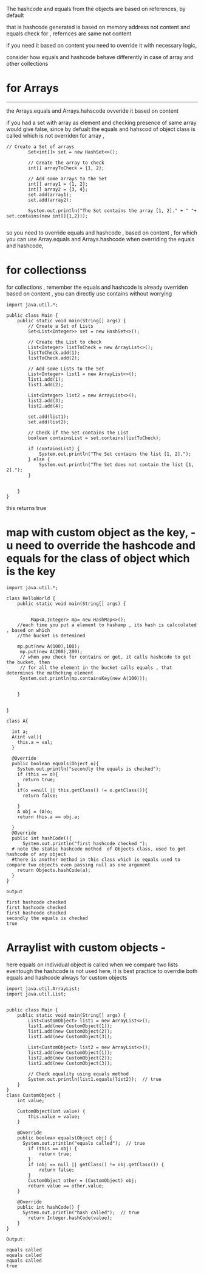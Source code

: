 The hashcode and equals from the objects are based on references, by default 


that is hashcode generated is  based on memory address not content and equals check for ,  refernces are same not content

if you need it based on content you need to override it with necessary logic, 

consider how equals and hashcode behave  differently   in case of array and other collections

# for Arrays 
  _________________
the Arrays.equals and Arrays.hahscode ovveride it based  on content 

if you had a set with array as element and checking presence of same array  would give false, since by defualt the equals and hahscod of object class is called
which is not overriden for array ,
```
// Create a Set of arrays
        Set<int[]> set = new HashSet<>();

        // Create the array to check
        int[] arrayToCheck = {1, 2};

        // Add some arrays to the Set
        int[] array1 = {1, 2};
        int[] array2 = {3, 4};
        set.add(array1);
        set.add(array2);

        System.out.println("The Set contains the array [1, 2]." + " "+ set.contains(new int[]{1,2}));


```
so you need to override  equals  and  hashcode , based on content , for  which you can use Array.equals and Arrays.hashcode when overriding the equals and hashcode, 



# for collectionss
for collections , remember the equals and hashcode is already overriden based on content ,  you can directly use contains without worrying

```
import java.util.*;

public class Main {
    public static void main(String[] args) {
        // Create a Set of Lists
        Set<List<Integer>> set = new HashSet<>();

        // Create the List to check
        List<Integer> listToCheck = new ArrayList<>();
        listToCheck.add(1);
        listToCheck.add(2);

        // Add some Lists to the Set
        List<Integer> list1 = new ArrayList<>();
        list1.add(1);
        list1.add(2);

        List<Integer> list2 = new ArrayList<>();
        list2.add(3);
        list2.add(4);

        set.add(list1);
        set.add(list2);

        // Check if the Set contains the List
        boolean containsList = set.contains(listToCheck);

        if (containsList) {
            System.out.println("The Set contains the list [1, 2]."); 
        } else {
            System.out.println("The Set does not contain the list [1, 2].");
        }


    }
}
```
this returns true


# map with custom  object as the key, - u need to override the hashcode and equals for the class of object which is the key



```
import java.util.*;

class HelloWorld {
    public static void main(String[] args) {
     
        
         Map<A,Integer> mp= new HashMap<>();
    //each time you put a element to hashamp , its hash is calcculated , based on which 
    //the bucket is detemined
    
    mp.put(new A(100),100);
     mp.put(new A(200),200);
     // when you check for contains or get, it calls hashcode to get the bucket, then 
     // for all the element in the bucket calls equals , that determines the mathching element
     System.out.println(mp.containsKey(new A(100)));
  

    }
    
   
}

class A{
  
  int a;
  A(int val){
    this.a = val;
  }
  
  @Override
  public boolean equals(Object o){
    System.out.println("secondly the equals is checked");
    if (this == o){
      return true;
    }
    if(o ==null || this.getClass() != o.getClass()){
      return false;
      
    }
    A obj = (A)o;
    return this.a == obj.a;
    
  }
  @Override
  public int hashCode(){
      System.out.println("first hashcode checked ");
  # note the static hashcode method  of Objects class, used to get hashcode of any object
  #there is another method in this class which is equals used to compare two objects even passing null as one argument
    return Objects.hashCode(a);
  }
}

output

first hashcode checked 
first hashcode checked 
first hashcode checked 
secondly the equals is checked
true

```

# Arraylist with custom objects -
here equals on individual object  is called  when we compare two lists 
eventough the hashcode is not used  here, it is best practice to overrdie both equals and hashcode always for 
custom objects

```
import java.util.ArrayList;
import java.util.List;


public class Main {
    public static void main(String[] args) {
        List<CustomObject> list1 = new ArrayList<>();
        list1.add(new CustomObject(1));
        list1.add(new CustomObject(2));
        list1.add(new CustomObject(3));

        List<CustomObject> list2 = new ArrayList<>();
        list2.add(new CustomObject(1));
        list2.add(new CustomObject(2));
        list2.add(new CustomObject(3));

        // Check equality using equals method
        System.out.println(list1.equals(list2));  // true
    }
}
class CustomObject {
    int value;

    CustomObject(int value) {
        this.value = value;
    }

    @Override
    public boolean equals(Object obj) {
      System.out.println("equals called");  // true
        if (this == obj) {
            return true;
        }
        if (obj == null || getClass() != obj.getClass()) {
            return false;
        }
        CustomObject other = (CustomObject) obj;
        return value == other.value;
    }

    @Override
    public int hashCode() {
      System.out.println("hash called");  // true
        return Integer.hashCode(value);
    }
}

Output:

equals called
equals called
equals called
true
